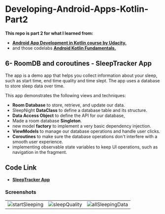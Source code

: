 # Developing-Android-Apps-Kotlin-Part2
 
__This repo is part 2 for what I learned from:__ 
* <a href="https://www.udacity.com/course/developing-android-apps-with-kotlin--ud9012" target="_blank">**Android App Development in Kotlin course by Udacity.**</a>  
* and those codelabs <a href="https://codelabs.developers.google.com/android-kotlin-fundamentals/"  target="_blank"> **Android Kotlin Fundamentals.**</a>

##
## 6- RoomDB and coroutines - SleepTracker App
The app is a demo app that helps you collect information about your sleep, such as start time, end time quality and time slept.
The app uses a database to store sleep data over time.

This app demonstrates the following views and techniques:
* **Room Database** to store, retrieve, and update our data.
* SleepNight **DataClass** to define a database table and its structure.
* **Data Access Object** to define the API for our database,
* Made a room database **Singleton**.
* new model **factory** to implement a very basic dependency injection.
* **ViewModels** to manage our database operations and handle user clicks.
* **Coroutines** to make sure the database operations don't interfere with a smooth user experience.
* implementing observable state variables to keep UI operations, such as navigation in the fragment.

## Code Link
* <a href="https://github.com/Hosam11/Developing-Android-Apps-Kotlin-Part2/tree/main/SleepTracker"  target="_blank"> **SleepTracker App**</a> 

### Screenshots
|  | | |
| :---: |:---:| :---:|
| ![startSleeping](https://user-images.githubusercontent.com/18370055/97105093-3fcf9500-16c1-11eb-99c9-1043a78bfb71.PNG) | ![sleepQuality](https://user-images.githubusercontent.com/18370055/97105092-3f36fe80-16c1-11eb-980b-5ba7a16d4fa7.PNG) | ![allSleepingData](https://user-images.githubusercontent.com/18370055/97105091-3e9e6800-16c1-11eb-9e62-a9e46078ed56.PNG) |
##

